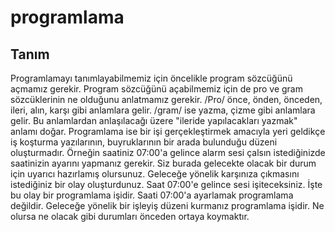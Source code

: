# programlama

## Tanım
Programlamayı tanımlayabilmemiz için öncelikle program sözcüğünü açmamız gerekir. Program sözcüğünü açabilmemiz 
için de pro ve gram sözcüklerinin ne olduğunu anlatmamız gerekir. /Pro/ önce, önden, önceden, ileri, alın, karşı gibi anlamlara gelir.
/gram/ ise yazma, çizme gibi anlamlara gelir. Bu anlamlardan anlaşılacağı üzere "ileride yapılacakları yazmak" anlamı doğar.
Programlama ise bir işi gerçekleştirmek amacıyla yeri geldikçe iş koşturma yazılarının, buyruklarının bir arada bulunduğu düzeni oluşturmadır.
Örneğin saatiniz 07:00'a gelince alarm sesi çalsın istediğinizde saatinizin ayarını yapmanız gerekir. Siz burada gelecekte olacak bir durum için
uyarıcı hazırlamış olursunuz. Geleceğe yönelik karşınıza çıkmasını istediğiniz bir olay oluşturdunuz. Saat 07:00'e gelince sesi işiteceksiniz.
İşte bu olay bir programlama işidir. Saati 07:00'a ayarlamak programlama değildir. Geleceğe yönelik bir işleyiş düzeni kurmanız programlama
işidir. Ne olursa ne olacak gibi durumları önceden ortaya koymaktır.
